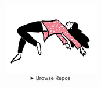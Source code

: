 <div align="center">

  <a href="#">
    <img
      width="50%"
      src="https://raw.githubusercontent.com/Paveloom/Paveloom/master/levitate.gif"
    >
  </a>

  <details>
    <summary>
      Browse Repos
    </summary>
    <br>
    <h3>Minor</h3>
    <div>
      <a href="https://github.com/paveloom-m/Makefiles">
        <img src="https://raw.githubusercontent.com/Paveloom/Paveloom/master/repos/Makefiles.svg">
      </a>
      <a href="https://github.com/paveloom-m/QtSettingsDemo">
        <img src="https://raw.githubusercontent.com/Paveloom/Paveloom/master/repos/QtSettingsDemo.svg">
      </a>
    </div>
    <h3>Packs</h3>
    <div>
      <a href="https://github.com/paveloom-p/P1">
        <img src="https://raw.githubusercontent.com/Paveloom/Paveloom/master/repos/P1.svg">
      </a>
      <a href="https://github.com/paveloom-p/P2">
        <img src="https://raw.githubusercontent.com/Paveloom/Paveloom/master/repos/P2.svg">
      </a>
    </div>
    <div>
      <a href="https://github.com/paveloom-p/P3">
        <img src="https://raw.githubusercontent.com/Paveloom/Paveloom/master/repos/P3.svg">
      </a>
      <a href="https://github.com/paveloom-p/P5">
        <img src="https://raw.githubusercontent.com/Paveloom/Paveloom/master/repos/P5.svg">
      </a>
    </div>
    <div>
      <a href="https://github.com/paveloom-p/P6">
        <img src="https://raw.githubusercontent.com/Paveloom/Paveloom/master/repos/P6.svg">
      </a>
      <a href="https://github.com/paveloom-p/P7">
        <img src="https://raw.githubusercontent.com/Paveloom/Paveloom/master/repos/P7.svg">
      </a>
    </div>
    <div>
      <a href="https://github.com/paveloom-p/P8">
        <img src="https://raw.githubusercontent.com/Paveloom/Paveloom/master/repos/P8.svg">
      </a>
      <a href="https://github.com/paveloom-p/P9">
        <img src="https://raw.githubusercontent.com/Paveloom/Paveloom/master/repos/P9.svg">
      </a>
    </div>
    <h3>Docker</h3>
    <div>
      <a href="https://github.com/paveloom-d/dev">
        <img src="https://raw.githubusercontent.com/Paveloom/Paveloom/master/repos/dev.svg">
      </a>
      <a href="https://github.com/paveloom-d/binder-base">
        <img src="https://raw.githubusercontent.com/Paveloom/Paveloom/master/repos/binder-base.svg">
      </a>
    </div>
    <div>
      <a href="https://github.com/paveloom-d/binder-tex">
        <img src="https://raw.githubusercontent.com/Paveloom/Paveloom/master/repos/binder-tex.svg">
      </a>
      <a href="https://github.com/paveloom-d/binder-julia">
        <img src="https://raw.githubusercontent.com/Paveloom/Paveloom/master/repos/binder-julia.svg">
      </a>
    </div>
    <div>
      <a href="https://github.com/paveloom-d/binder-julia-plots">
        <img src="https://raw.githubusercontent.com/Paveloom/Paveloom/master/repos/binder-julia-plots.svg">
      </a>
    </div>
    <h3>Julia</h3>
    <div>
      <a href="https://github.com/paveloom-j/Scats.jl">
        <img src="https://raw.githubusercontent.com/Paveloom/Paveloom/master/repos/Scats.jl.svg">
      </a>
    </div>
    <h3>Complex</h3>
    <div>
      <a href="https://github.com/paveloom-c/C1">
        <img src="https://raw.githubusercontent.com/Paveloom/Paveloom/master/repos/C1.svg">
      </a>
      <a href="https://github.com/paveloom-c/C3">
        <img src="https://raw.githubusercontent.com/Paveloom/Paveloom/master/repos/C3.svg">
      </a>
    </div>
  </details>

  <br><br>

</div>
